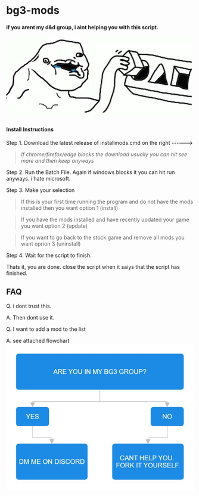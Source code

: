 # bg3-mods

#### if you arent my d&d group, i aint helping you with this script.

![Logo](docs/meme.jpeg)


#### Install Instructions

Step 1. Download the latest release of installmods.cmd on the right ------>
> <i>If chrome/firefox/edge blocks the download usually you can hit see more and then keep anyways</i>

Step 2. Run the Batch File. Again if windows blocks it you can hit run anyways. i hate microsoft.

Step 3. Make your selection

> If this is your first time running the program and do not have the mods installed then you want option 1 (install)

> If you have the mods installed and have recently updated your game you want option 2 (update)

> If you want to go back to the stock game and remove all mods you want oprion 3 (uninstall)

Step 4. Wait for the script to finish.

Thats it, you are done. close the script when it saiys that the script has finished.

## FAQ

Q. i dont trust this.

A. Then dont use it.



Q. I want to add a mod to the list

A. see attached flowchart
![Flowchart](docs/flow.jpeg)


